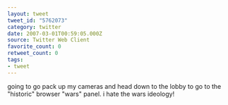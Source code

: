 ```yaml
---
layout: tweet
tweet_id: "5762073"
category: twitter
date: 2007-03-01T00:59:05.000Z
source: Twitter Web Client
favorite_count: 0
retweet_count: 0
tags:
- tweet
---
```


going to go pack up my cameras and head down to the lobby to go to the "historic" browser "wars" panel. i hate the wars ideology!
